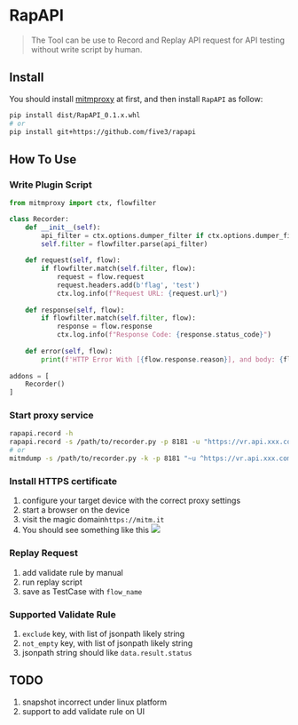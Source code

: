 # RapAPI
> The Tool can be use to Record and Replay API request for API testing without write script by human.

## Install
You should install [mitmproxy](https://mitmproxy.org/) at first, and then install `RapAPI` as follow:
```bash
pip install dist/RapAPI_0.1.x.whl
# or
pip install git+https://github.com/five3/rapapi
```

## How To Use
### Write Plugin Script
```python
from mitmproxy import ctx, flowfilter

class Recorder:
    def __init__(self):
        api_filter = ctx.options.dumper_filter if ctx.options.dumper_filter else ''
        self.filter = flowfilter.parse(api_filter)
    
    def request(self, flow):
        if flowfilter.match(self.filter, flow):
            request = flow.request
            request.headers.add(b'flag', 'test')
            ctx.log.info(f"Request URL: {request.url}")
            
    def response(self, flow):
        if flowfilter.match(self.filter, flow):
            response = flow.response
            ctx.log.info(f"Response Code: {response.status_code}")
            
    def error(self, flow):
        print(f'HTTP Error With [{flow.response.reason}], and body: {flow.response.text}')        
    
addons = [
    Recorder()
]
```
### Start proxy service
```bash
rapapi.record -h
rapapi.record -s /path/to/recorder.py -p 8181 -u "https://vr.api.xxx.com.cn/api"
# or
mitmdump -s /path/to/recorder.py -k -p 8181 "~u ^https://vr.api.xxx.com.cn/api.+"
```
### Install HTTPS certificate
1. configure your target device with the correct proxy settings
1. start a browser on the device
1. visit the magic domain`https://mitm.it`
1. You should see something like this
![](https://docs.mitmproxy.org/stable/certinstall-webapp.png)

### Replay Request
1. add validate rule by manual
1. run replay script
1. save as TestCase with `flow_name`

### Supported Validate Rule
1. `exclude` key, with list of jsonpath likely string
1. `not_empty` key,  with list of jsonpath likely string
1. jsonpath string should like `data.result.status`

## TODO
1. snapshot incorrect under linux platform
1. support to add validate rule on UI
